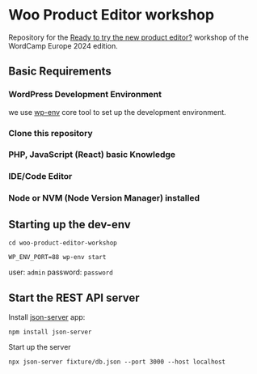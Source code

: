 # Woo Product Editor workshop

Repository for the [Ready to try the new product editor?](https://europe.wordcamp.org/2024/session/ready-to-try-the-new-product-editor/) workshop of the WordCamp Europe 2024 edition.


## Basic Requirements

### WordPress Development Environment

we use [wp-env](https://developer.wordpress.org/block-editor/reference-guides/packages/packages-env/) core tool to set up the development environment.

### Clone this repository

### PHP, JavaScript (React) basic Knowledge

### IDE/Code Editor

### Node or NVM (Node Version Manager) installed

## Starting up the dev-env

```cli
cd woo-product-editor-workshop
```

```cli
WP_ENV_PORT=88 wp-env start
```

user: `admin`
password: `password`


## Start the REST API server

Install [json-server](https://github.com/typicode/json-server) app:

```cli
npm install json-server
```

Start up the server
```cli
npx json-server fixture/db.json --port 3000 --host localhost
```
